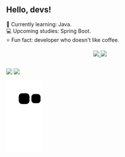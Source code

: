 ## Hello, devs!

<p>📝 Currently learning: Java.<br>
💻 Upcoming studies: Spring Boot.<br>
⭐ Fun fact: developer who doesn't like coffee.</p>

<div align="center">
  <a href="https://github.com/yabbondanza">
  <img height="130em" src="https://github-readme-stats.vercel.app/api?username=yabbondanza&show_icons=true&theme=aura_dark&include_all_commits=true&count_private=true"/>
  <img height="130em" src="https://github-readme-stats.vercel.app/api/top-langs/?username=yabbondanza&layout=compact&langs_count=7&theme=aura_dark"/>
</div>
  
##
  
<div>
  <a href="mailto:yasmimabbondanza@gmail.com" target="_blank"><img src="https://img.shields.io/badge/Gmail-D14836?style=for-the-badge&logo=gmail&logoColor=white" target="_blank"></a>
    <a href="https://www.linkedin.com/in/yabbondanza" target="_blank"><img src="https://img.shields.io/badge/-LinkedIn-%230077B5?style=for-the-badge&logo=linkedin&logoColor=white" target="_blank"></a>
  
  ![Snake animation](https://github.com/yabbondanza/yabbondanza/blob/output/github-contribution-grid-snake.svg)
  
</div>
